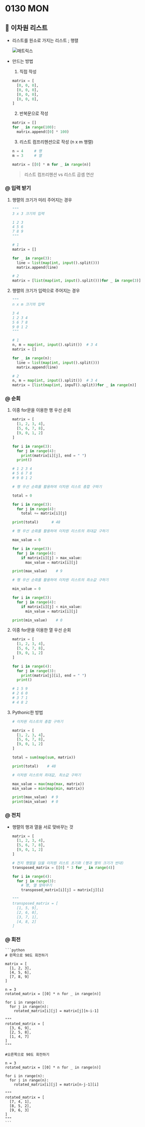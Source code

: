 # 0130 MON

## 🤯 이차원 리스트

- 리스트를 원소로 가지는 리스트 ; 행렬

  ![매트릭스](https://user-images.githubusercontent.com/121418205/215396187-00921537-748b-44c0-8ec7-615e5fc3eb41.png)

- 만드는 방법

  1. 직접 작성

    ```python
    matrix = [
      [0, 0, 0],
      [0, 0, 0],
      [0, 0, 0],
      [0, 0, 0],
    ]
    ```

  2. 반복문으로 작성

    ```python
    matrix = []
    for _ in range(100):
      matrix.append([0] * 100)
    ```
  
  3. 리스트 컴프리헨션으로 작성 (n x m 행렬)

    ```python
    n = 4     # 행
    m = 3     # 열

    matrix = [[0] * m for _ in range(n)]
    ```

    > 리스트 컴프리헨션 vs 리스트 곱셈 연산

### @ 입력 받기

1. 행렬의 크기가 미리 주어지는 경우

    ```python
    """
    3 x 3 크기의 입력
    
    1 2 3
    4 5 6
    7 8 9
    """

    # 1
    matrix = []

    for _ in range(3):
      line = list(map(int, input().split()))
      matrix.append(line)
    
    # 2
    matrix = [list(map(int, input().split()))for _ in range(3)]
    ```

2. 행렬의 크기가 입력으로 주어지는 경우

    ```python
    """
    n x m 크기의 입력

    3 4
    1 2 3 4
    5 6 7 8
    9 0 1 2
    """

    # 1
    n, m = map(int, input().split())  # 3 4
    matrix = []

    for _ in range(n):
      line = list(map(int, input().split()))
      matrix.append(line)
    
    # 2
    n, m = map(int, input().split())  # 3 4
    matrix = [list(map(int, inpuT().split))for _ in range(n)]
    ```

### @ 순회

1. 이중 for문을 이용한 행 우선 순회

    ```python
    matrix = [
      [1, 2, 3, 4],
      [5, 6, 7, 8],
      [9, 0, 1, 2]
    ]

    for i in range(3):
      for j in range(4):
        print(matrix[i][j], end = " ")
      print()

    # 1 2 3 4
    # 5 6 7 8
    # 9 0 1 2

    # 행 우선 순회를 활용하여 이차원 리스트 총합 구하기

    total = 0

    for i in range(3):
      for j in range(4):
        total += matrix[i][j]
    
    print(total)      # 48

    # 행 우선 순회를 활용하여 이차원 리스트의 최대값 구하기

    max_value = 0

    for i in range(3):
      for j in range(4):
        if matrix[i][j] > max_value:
          max_value = matrix[i][j]

    print(max_value)    # 9

    # 행 우선 순회를 활용하여 이차원 리스트의 최소값 구하기

    min_value = 0

    for i in range(3):
      for j in range(4):
        if matrix[i][j] < min_value:
          min_value = matrix[i][j]

    print(min_value)    # 0
    ```

2. 이중 for문을 이용한 열 우선 순회

    ```python
    matrix = [
      [1, 2, 3, 4],
      [5, 6, 7, 8],
      [9, 0, 1, 2]
    ]

    for i in range(4):
      for j in range(3):
        print(matrix[j][i], end = " ")
      print()
    
    # 1 5 9
    # 2 6 0
    # 3 7 1
    # 4 8 2
    ```

3. Pythonic한 방법

    ```python
    # 이차원 리스트의 총합 구하기

    matrix = [
      [1, 2, 3, 4],
      [5, 6, 7, 8],
      [9, 0, 1, 2]
    ]

    total = sum(map(sum, matrix))

    print(total)    # 48

    # 이차원 리스트의 최대값, 최소값 구하기

    max_value = max(map(max, matrix))
    min_value = min(map(min, matrix))

    print(max_value)  # 9
    print(min_value)  # 0
    ```

### @ 전치

- 행렬의 행과 열을 서로 맞바꾸는 것

    ```python
    matrix = [
      [1, 2, 3, 4],
      [5, 6, 7, 8],
      [9, 0, 1, 2]
    ]

    # 전치 행렬을 담을 이차원 리스트 초기화 (행과 열의 크기가 반대)
    transposed_matrix = [[0] * 3 for _ in range(4)]

    for i in range(4):
      for j in range(3):
        # 행, 열 맞바꾸기
        transposed_matrix[i][j] = matrix[j][i]
    
    """
    transposed_matrix = [
      [1, 5, 9],
      [2, 6, 0],
      [3, 7, 1],
      [4, 8, 2]
    ]
    ```

### @ 회전

    ```python
    # 왼쪽으로 90도 회전하기

    matrix = [
      [1, 2, 3],
      [4, 5, 6],
      [7, 8, 9]
    ]

    n = 3
    rotated_matrix = [[0] * n for _ in range(n)]

    for i in range(n):
      for j in range(n):
        rotated_matrix[i][j] = matrix[j][n-i-1]

    """
    rotated_matrix = [
      [3, 6, 9],
      [2, 5, 8],
      [1, 4, 7]
    ]
    """

    #오른쪽으로 90도 회전하기

    n = 3
    rotated_matrix = [[0] * n for _ in range(n)]

    for i in range(n):
      for j in range(n):
        rotated_matrix[i][j] = matrix[n-j-1][i]
    
    """
    rotated_matrix = [
      [7, 4, 1],
      [8, 5, 2],
      [9, 6, 3]
    ]
    """
    ```